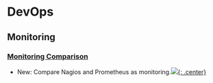 # DevOps

## Monitoring

### [Monitoring Comparison](monitoring_comparison.md)

* New: Compare Nagios and Prometheus as monitoring.[![](not-by-ai.svg){: .center}](https://notbyai.fyi)
